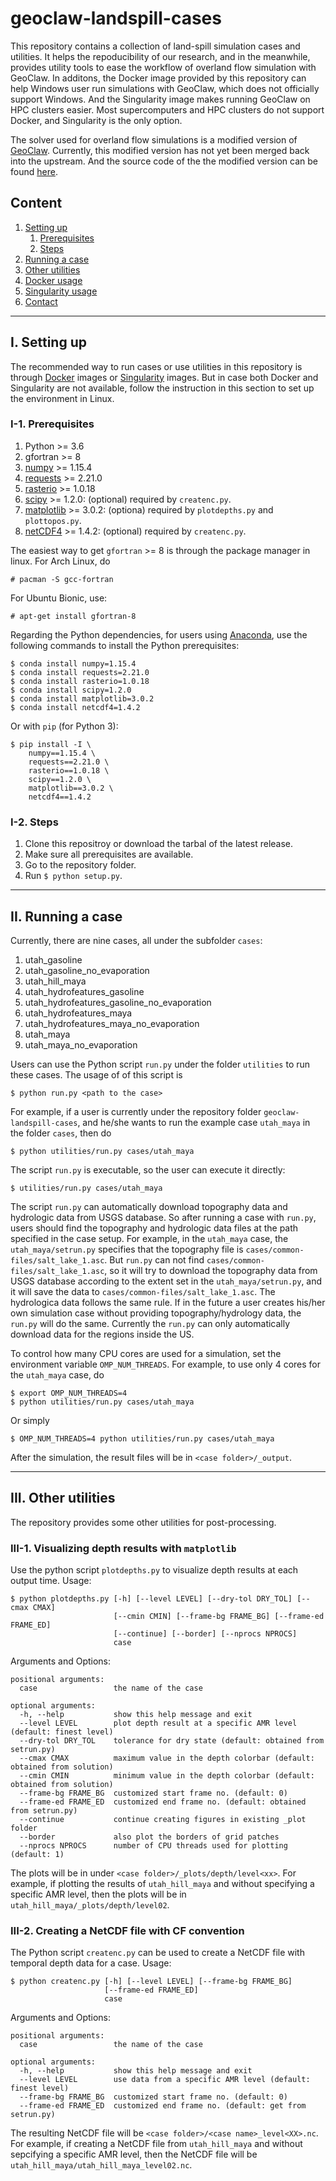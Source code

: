 geoclaw-landspill-cases
==========================

This repository contains a collection of land-spill simulation cases and 
utilities. It helps the repoducibility of our research, and in the meanwhile,
provides utility tools to ease the workflow of overland flow simulation with
GeoClaw. In additons, the Docker image provided by this repository can help
Windows user run simulations with GeoClaw, which does not officially support
Windows. And the Singularity image makes running GeoClaw on HPC clusters easier.
Most supercomputers and HPC clusters do not support Docker, and Singularity is
the only option.

The solver used for overland flow simulations is a modified version of 
[GeoClaw](http://www.clawpack.org/geoclaw.html). Currently, this modified 
version has not yet been merged back into the upstream. And the source code of 
the the modified version can be found [here](https://github.com/barbagroup/geoclaw).

## Content
1. [Setting up](#setting-up)
    1. [Prerequisites](#prerequisites)
    2. [Steps](#steps)
2. [Running a case](#running-a-case)
3. [Other utilities](#other-utilities)
4. [Docker usage](#docker-usage)
5. [Singularity usage](#singularity-usage)
6. [Contact](#contact)

------------------------------------------------------------------------
## I. Setting up

The recommended way to run cases or use utilities in this repository is 
through [Docker](#docker-usage) images or [Singularity](#singularity-usage) 
images. But in case both Docker and Singularity are not available, follow the 
instruction in this section to set up the environment in Linux.

### I-1. Prerequisites

1. Python >= 3.6
2. gfortran >= 8
3. [numpy](http://www.numpy.org/) >= 1.15.4
4. [requests](http://docs.python-requests.org/en/master/) >= 2.21.0
5. [rasterio](https://github.com/mapbox/rasterio) >= 1.0.18
6. [scipy](https://www.scipy.org/) >= 1.2.0: (optional) required by `createnc.py`.
7. [matplotlib](https://matplotlib.org/) >= 3.0.2: (optiona) required by `plotdepths.py` and `plottopos.py`.
8. [netCDF4](http://unidata.github.io/netcdf4-python/) >= 1.4.2: (optional) required by `createnc.py`.

The easiest way to get `gfortran` >= 8 is through the package manager in linux.
For Arch Linux, do

```
# pacman -S gcc-fortran
```

For Ubuntu Bionic, use:

```
# apt-get install gfortran-8
```

Regarding the Python dependencies, for users using 
[Anaconda](https://www.anaconda.com/), use the following commands to install 
the Python prerequisites:

```
$ conda install numpy=1.15.4
$ conda install requests=2.21.0
$ conda install rasterio=1.0.18
$ conda install scipy=1.2.0
$ conda install matplotlib=3.0.2
$ conda install netcdf4=1.4.2
```

Or with `pip` (for Python 3):

```
$ pip install -I \
    numpy==1.15.4 \
    requests==2.21.0 \
    rasterio==1.0.18 \
    scipy==1.2.0 \
    matplotlib==3.0.2 \
    netcdf4==1.4.2
```

### I-2. Steps

1. Clone this repositroy or download the tarbal of the latest release.
2. Make sure all prerequisites are available.
3. Go to the repository folder.
3. Run `$ python setup.py`.

------------------------------------------------------------------------
## II. Running a case

Currently, there are nine cases, all under the subfolder `cases`:

1. utah_gasoline
2. utah_gasoline_no_evaporation
3. utah_hill_maya
4. utah_hydrofeatures_gasoline
5. utah_hydrofeatures_gasoline_no_evaporation
6. utah_hydrofeatures_maya
7. utah_hydrofeatures_maya_no_evaporation
8. utah_maya
9. utah_maya_no_evaporation

Users can use the Python script `run.py` under the folder `utilities` to run 
these cases. The usage of of this script is

```
$ python run.py <path to the case>
```

For example, if a user is currently under the repository folder 
`geoclaw-landspill-cases`, and he/she wants to run the example case `utah_maya`
in the folder `cases`, then do

```
$ python utilities/run.py cases/utah_maya
```

The script `run.py` is executable, so the user can execute it directly:

```
$ utilities/run.py cases/utah_maya
```

The script `run.py` can automatically download topography data and hydrologic
data from USGS database. So after running a case with `run.py`, users should find
the topography and hydrologic data files at the path specified in the case setup.
For example, in the `utah_maya` case, the `utah_maya/setrun.py` specifies that
the topography file is `cases/common-files/salt_lake_1.asc`. But `run.py` can
not find `cases/common-files/salt_lake_1.asc`, so it will try to download the 
topography data from USGS database according to the extent set in the 
`utah_maya/setrun.py`, and it will save the data to `cases/common-files/salt_lake_1.asc`.
The hydrologica data follows the same rule. If in the future a user creates 
his/her own simulation case without providing topography/hydrology data, 
the `run.py` will do the same. Currently the `run.py` can only automatically 
download data for the regions inside the US.

To control how many CPU cores are used for a simulation, set the environment
variable `OMP_NUM_THREADS`. For example, to use only 4 cores for the `utah_maya`
case, do
```
$ export OMP_NUM_THREADS=4
$ python utilities/run.py cases/utah_maya
```

Or simply
```
$ OMP_NUM_THREADS=4 python utilities/run.py cases/utah_maya
```

After the simulation, the result files will be in `<case folder>/_output`.

------------------------------------------------------------------------
## III. Other utilities

The repository provides some other utilities for post-processing.

### III-1. Visualizing depth results with `matplotlib`

Use the python script `plotdepths.py` to visualize depth results at each
output time. Usage:
```
$ python plotdepths.py [-h] [--level LEVEL] [--dry-tol DRY_TOL] [--cmax CMAX]
                       [--cmin CMIN] [--frame-bg FRAME_BG] [--frame-ed FRAME_ED]
                       [--continue] [--border] [--nprocs NPROCS]
                       case
```


Arguments and Options:
```
positional arguments:
  case                 the name of the case

optional arguments:
  -h, --help           show this help message and exit
  --level LEVEL        plot depth result at a specific AMR level (default: finest level)
  --dry-tol DRY_TOL    tolerance for dry state (default: obtained from setrun.py)
  --cmax CMAX          maximum value in the depth colorbar (default: obtained from solution)
  --cmin CMIN          minimum value in the depth colorbar (default: obtained from solution)
  --frame-bg FRAME_BG  customized start frame no. (default: 0)
  --frame-ed FRAME_ED  customized end frame no. (default: obtained from setrun.py)
  --continue           continue creating figures in existing _plot folder
  --border             also plot the borders of grid patches
  --nprocs NPROCS      number of CPU threads used for plotting (default: 1)
```

The plots will be in under `<case folder>/_plots/depth/level<xx>`. For example,
if plotting the results of `utah_hill_maya` and without specifying a
specific AMR level, then the plots will be in `utah_hill_maya/_plots/depth/level02`.

### III-2. Creating a NetCDF file with CF convention

The Python script `createnc.py` can be used to create a NetCDF file with 
temporal depth data for a case. Usage:
```
$ python createnc.py [-h] [--level LEVEL] [--frame-bg FRAME_BG]
                     [--frame-ed FRAME_ED]
                     case
```

Arguments and Options:
```
positional arguments:
  case                 the name of the case

optional arguments:
  -h, --help           show this help message and exit
  --level LEVEL        use data from a specific AMR level (default: finest level)
  --frame-bg FRAME_BG  customized start frame no. (default: 0)
  --frame-ed FRAME_ED  customized end frame no. (default: get from setrun.py)
```

The resulting NetCDF file will be `<case folder>/<case name>_level<XX>.nc`.
For example, if creating a NetCDF file from `utah_hill_maya` and without
sepcifying a specific AMR level, then the NetCDF file will be
`utah_hill_maya/utah_hill_maya_level02.nc`.
